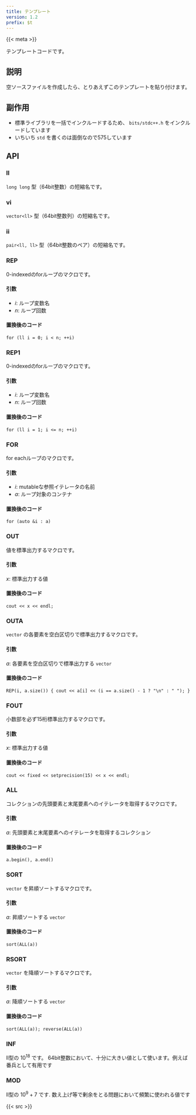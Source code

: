 ```yaml
---
title: テンプレート
version: 1.2
prefix: $t
---
```


{{< meta >}}

テンプレートコードです。

## 説明

空ソースファイルを作成したら、とりあえずこのテンプレートを貼り付けます。

## 副作用
* 標準ライブラリを一括でインクルードするため、 `bits/stdc++.h` をインクルードしています
* いちいち `std` を書くのは面倒なので575しています

## API

### ll
`long long` 型（64bit整数）の短縮名です。

### vi
`vector<ll>` 型（64bit整数列）の短縮名です。

### ii
`pair<ll, ll>` 型（64bit整数のペア）の短縮名です。

### REP
0-indexedのforループのマクロです。

#### 引数
- $i$: ループ変数名
- $n$: ループ回数

#### 置換後のコード
`for (ll i = 0; i < n; ++i)`

### REP1
0-indexedのforループのマクロです。

#### 引数
- $i$: ループ変数名
- $n$: ループ回数

#### 置換後のコード
`for (ll i = 1; i <= n; ++i)`

### FOR
for eachループのマクロです。

#### 引数
- $i$: mutableな参照イテレータの名前
- $a$: ループ対象のコンテナ

#### 置換後のコード
`for (auto &i : a)`

### OUT
値を標準出力するマクロです。

#### 引数
$x$: 標準出力する値

#### 置換後のコード
`cout << x << endl;`

### OUTA
`vector` の各要素を空白区切りで標準出力するマクロです。

#### 引数
$a$: 各要素を空白区切りで標準出力する `vector`

#### 置換後のコード
`REP(i, a.size()) { cout << a[i] << (i == a.size() - 1 ? "\n" : " "); }`

### FOUT
小数部を必ず15桁標準出力するマクロです。

#### 引数
$x$: 標準出力する値

#### 置換後のコード
`cout << fixed << setprecision(15) << x << endl;`

### ALL
コレクションの先頭要素と末尾要素へのイテレータを取得するマクロです。

#### 引数
$a$: 先頭要素と末尾要素へのイテレータを取得するコレクション

#### 置換後のコード
`a.begin(), a.end()`

### SORT
`vector` を昇順ソートするマクロです。

#### 引数
$a$: 昇順ソートする `vector`

#### 置換後のコード
`sort(ALL(a))`

### RSORT
`vector` を降順ソートするマクロです。

#### 引数
$a$: 降順ソートする `vector`

#### 置換後のコード
`sort(ALL(a)); reverse(ALL(a))`

### INF
ll型の $10^{18}$ です。
64bit整数において、十分に大きい値として使います。例えば番兵として有用です

### MOD
ll型の $10^9 + 7$ です.
数え上げ等で剰余をとる問題において頻繁に使われる値です

{{< src >}}
